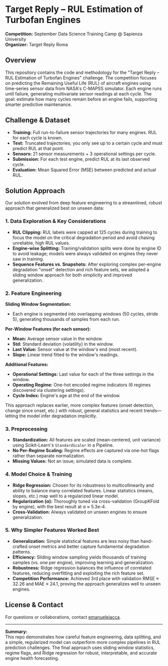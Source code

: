# Target Reply – RUL Estimation of Turbofan Engines

**Competition:** September Data Science Training Camp @ Sapienza University  
**Organizer:** Target Reply Roma

## Overview

This repository contains the code and methodology for the "Target Reply – RUL Estimation of Turbofan Engines" challenge. The competition focuses on predicting the Remaining Useful Life (RUL) of aircraft engines using time-series sensor data from NASA's C-MAPSS simulator. Each engine runs until failure, generating multivariate sensor readings at each cycle. The goal: estimate how many cycles remain before an engine fails, supporting smarter predictive maintenance.

## Challenge & Dataset

- **Training:** Full run-to-failure sensor trajectories for many engines. RUL for each cycle is known.
- **Test:** Truncated trajectories; you only see up to a certain cycle and must predict RUL at that point.
- **Sensors:** 21 sensor measurements + 3 operational settings per cycle.
- **Submission:** For each test engine, predict RUL at its last observed cycle.
- **Evaluation:** Mean Squared Error (MSE) between predicted and actual RUL.

## Solution Approach

Our solution evolved from deep feature engineering to a streamlined, robust approach that generalized best on unseen data:

### 1. Data Exploration & Key Considerations

- **RUL Clipping:** RUL labels were capped at 125 cycles during training to focus the model on the critical degradation period and avoid chasing unreliable, high RUL values.
- **Engine-wise Splitting:** Training/validation splits were done by engine ID to avoid leakage; models were always validated on engines they never saw in training.
- **Sequence Features vs. Snapshots:** After exploring complex per-engine degradation "onset" detection and rich feature sets, we adopted a sliding window approach for both simplicity and improved generalization.

### 2. Feature Engineering

**Sliding Window Segmentation:**
- Each engine is segmented into overlapping windows (50 cycles, stride 5), generating thousands of samples from each run.

**Per-Window Features (for each sensor):**
- **Mean:** Average sensor value in the window.
- **Std:** Standard deviation (volatility) in the window.
- **Last Value:** Sensor value at the window's end (most recent).
- **Slope:** Linear trend fitted to the window's readings.

**Additional Features:**
- **Operational Settings:** Last value for each of the three settings in the window.
- **Operating Regime:** One-hot encoded regime indicators (6 regimes discovered via clustering settings).
- **Cycle Index:** Engine's age at the end of the window.

This approach replaces earlier, more complex features (onset detection, change since onset, etc.) with robust, general statistics and recent trends—letting the model infer degradation implicitly.

### 3. Preprocessing

- **Standardization:** All features are scaled (mean-centered, unit variance) using Scikit-Learn's `StandardScaler` in a Pipeline.
- **No Per-Regime Scaling:** Regime effects are captured via one-hot flags rather than separate normalization.
- **Missing Values:** Not an issue; simulated data is complete.

### 4. Model Choice & Training

- **Ridge Regression:** Chosen for its robustness to multicollinearity and ability to balance many correlated features. Linear statistics (means, slopes, etc.) map well to a regularized linear model.
- **Regularization (α):** Thoroughly tuned via cross-validation (GroupKFold by engine), with the best result at α ≈ 5.3e-4.
- **Cross-Validation:** Always validated on unseen engines to ensure generalization.

### 5. Why Simpler Features Worked Best

- **Generalization:** Simple statistical features are less noisy than hand-crafted onset metrics and better capture fundamental degradation patterns.
- **Efficiency:** Sliding window sampling yields thousands of training samples (vs. one per engine), improving learning and generalization.
- **Robustness:** Ridge regression balances the influence of correlated features, reducing overfitting and exploiting the rich feature set.
- **Competition Performance:** Achieved 3rd place with validation RMSE ≈ 32.26 and MAE ≈ 24.1, proving the approach generalizes well to unseen engines.

## License & Contact

For questions or collaborations, contact [emanueleiacca](https://github.com/emanueleiacca).

---

**Summary:**  
This repo demonstrates how careful feature engineering, data splitting, and a simple, regularized model can outperform more complex pipelines in RUL prediction challenges. The final approach uses sliding window statistics, regime flags, and Ridge regression for robust, interpretable, and accurate engine health forecasting.
